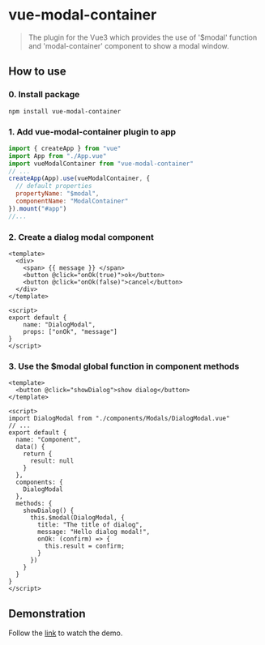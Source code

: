 # vue-modal-container
> The plugin for the Vue3 which provides the use of '$modal' function and 'modal-container' component to show a modal window.
## How to use
### 0. Install package
```
npm install vue-modal-container
```

### 1. Add vue-modal-container plugin to app
```js
import { createApp } from "vue"
import App from "./App.vue"
import vueModalContainer from "vue-modal-container"
// ...
createApp(App).use(vueModalContainer, {
  // default properties
  propertyName: "$modal",
  componentName: "ModalContainer"
}).mount("#app")
//...
```

### 2. Create a dialog modal component
```vue
<template>
  <div>
    <span> {{ message }} </span>
    <button @click="onOk(true)">ok</button>
    <button @click="onOk(false)">cancel</button>
  </div>
</template>

<script>
export default {
    name: "DialogModal",
    props: ["onOk", "message"]
}
</script>
```

### 3. Use the $modal global function in component methods
```vue
<template>
  <button @click="showDialog">show dialog</button>
</template>

<script>
import DialogModal from "./components/Modals/DialogModal.vue"
// ...
export default {
  name: "Component",
  data() {
    return {
      result: null
    }
  },
  components: {
    DialogModal
  },
  methods: {
    showDialog() {
      this.$modal(DialogModal, {
        title: "The title of dialog",
        message: "Hello dialog modal!",
        onOk: (confirm) => {
          this.result = confirm;
        }
      })
    }
  }
}
</script>
```

## Demonstration
Follow the [link](https://bluesbaker.github.io/vue-modal-container) to watch the demo.